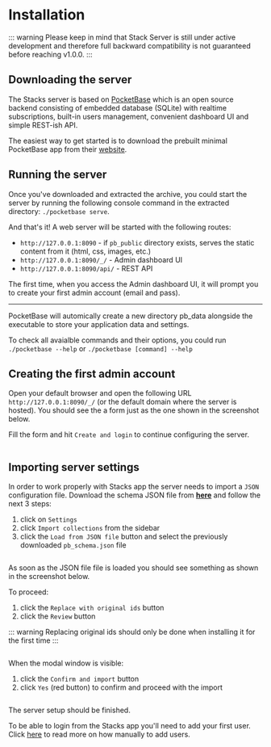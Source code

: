 # Installation

::: warning
Please keep in mind that Stack Server is still under active development and therefore full backward compatibility is not guaranteed before reaching v1.0.0.
:::

## Downloading the server

The Stacks server is based on [PocketBase](https://pocketbase.io) which is an open source backend consisting of embedded database (SQLite) with realtime subscriptions, built-in users management, convenient dashboard UI and simple REST-ish API.

The easiest way to get started is to download the prebuilt minimal PocketBase app from their [website](https://pocketbase.io/docs/).

## Running the server

Once you've downloaded and extracted the archive, you could start the server by running the following console command in the extracted directory: `./pocketbase serve`.

And that's it! A web server will be started with the following routes:

- `http://127.0.0.1:8090` - if `pb_public` directory exists, serves the static content from it (html, css, images, etc.)
- `http://127.0.0.1:8090/_/` - Admin dashboard UI
- `http://127.0.0.1:8090/api/` - REST API

The first time, when you access the Admin dashboard UI, it will prompt you to create your first admin account (email and pass).

---

PocketBase will automically create a new directory pb_data alongside the executable to store your application data and settings.

To check all avaialble commands and their options, you could run `./pocketbase --help` or `./pocketbase [command] --help`

## Creating the first admin account
Open your default browser and open the following URL `http://127.0.0.1:8090/_/` (or the default domain where the server is hosted). You should see the a form just as the one shown in the screenshot below.

Fill the form and hit `Create and login` to continue configuring the server.

<img :src="$withBase('/assets/img/server/admin-creation.png')">



## Importing server settings

In order to work properly with Stacks app the server needs to import a `JSON` configuration file. Download the schema JSON file from <a href="/files/pb_schema.json" download>**here**</a> and follow the next 3 steps:

1. click on `Settings`
2. click `Import collections` from the sidebar
3. click the `Load from JSON file` button and select the previously downloaded `pb_schema.json` file

<img :src="$withBase('/assets/img/server/import-settings.png')">

As soon as the JSON file file is loaded you should see something as shown in the screenshot below.

To proceed:

1. click the `Replace with original ids` button
2. click the `Review` button

::: warning
Replacing original ids should only be done when installing it for the first time
:::

<img :src="$withBase('/assets/img/server/confirming-import.png')">

When the modal window is visible:

1. click the `Confirm and import` button
2. click `Yes` (red button) to confirm and proceed with the import

<img :src="$withBase('/assets/img/server/confirm-and-import.png')">

The server setup should be finished.

To be able to login from the Stacks app you'll need to add your first user. Click [here](./users.md) to read more on how manually to add users.